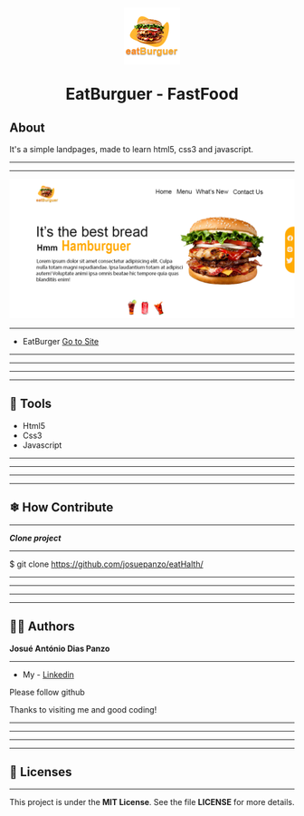 
<h1 align="center">
    <img src="assets/icons/eatBurguer.png" />
    <p>EatBurguer - FastFood</p>
</h1>

## About

It's a simple landpages, made to learn html5, css3 and javascript.
***
***
<img src="screenshots/eatBurguer_Splash.png"/>

***
- EatBurger <a href="https://josuepanzo.github.io/eatHalth/" target="_blank">Go to Site</a>

***
***
***
***
## 🔨 Tools

- Html5
- Css3
- Javascript

***
***
***
***
## ❄ How Contribute
***
***Clone project***
***
$ git clone https://github.com/josuepanzo/eatHalth/

***
***
***
***
## 🙍‍♂️ Authors

  **Josué António Dias Panzo**
  ***
  - My - <a href="https://www.linkedin.com/in/josuepanzo5/" target="_blank">Linkedin</a>

Please follow github

Thanks to visiting me and good coding!
***
***
***
***
## 🧧 Licenses
***
This project is under the **MIT License**. See the file **LICENSE** for more details.

